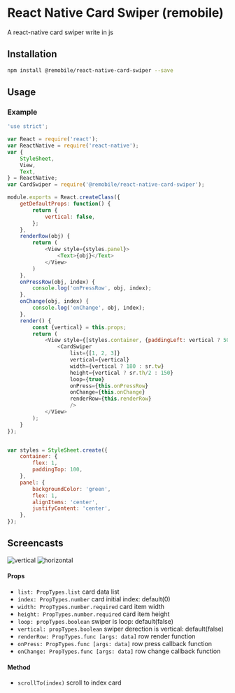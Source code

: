 # React Native Card Swiper (remobile)
A react-native card swiper write in js

## Installation
```sh
npm install @remobile/react-native-card-swiper --save
```

## Usage

### Example
```js
'use strict';

var React = require('react');
var ReactNative = require('react-native');
var {
    StyleSheet,
    View,
    Text,
} = ReactNative;
var CardSwiper = require('@remobile/react-native-card-swiper');

module.exports = React.createClass({
    getDefaultProps: function() {
        return {
            vertical: false,
        };
    },
    renderRow(obj) {
        return (
            <View style={styles.panel}>
                <Text>{obj}</Text>
            </View>
        )
    },
    onPressRow(obj, index) {
        console.log('onPressRow', obj, index);
    },
    onChange(obj, index) {
        console.log('onChange', obj, index);
    },
    render() {
        const {vertical} = this.props;
        return (
            <View style={[styles.container, {paddingLeft: vertical ? 50 : 0}]}>
                <CardSwiper
                    list={[1, 2, 3]}
                    vertical={vertical}
                    width={vertical ? 180 : sr.tw}
                    height={vertical ? sr.th/2 : 150}
                    loop={true}
                    onPress={this.onPressRow}
                    onChange={this.onChange}
                    renderRow={this.renderRow}
                    />
            </View>
        );
    }
});


var styles = StyleSheet.create({
    container: {
        flex: 1,
        paddingTop: 100,
    },
    panel: {
        backgroundColor: 'green',
        flex: 1,
        alignItems: 'center',
        justifyContent: 'center',
    },
});
```

## Screencasts

![vertical](https://github.com/remobile/react-native-card-swiper/blob/master/screencasts/vertical.gif)
![horizontal](https://github.com/remobile/react-native-card-swiper/blob/master/screencasts/horizontal.gif)

#### Props
- `list: PropTypes.list` card data list
- `index: PropTypes.number` card initial index: default(0)
- `width: PropTypes.number.required` card item width
- `height: PropTypes.number.required` card item height
- `loop: propTypes.boolean` swiper is loop: default(false)
- `vertical: propTypes.boolean` swiper derection is vertical: default(false)
- `renderRow: PropTypes.func [args: data]` row render function
- `onPress: PropTypes.func [args: data]` row press callback function
- `onChange: PropTypes.func [args: data]` row change callback function

#### Method
- `scrollTo(index)` scroll to index card
